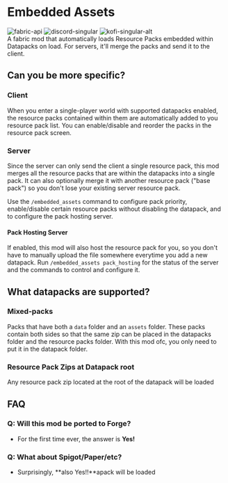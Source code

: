 # Embedded Assets

![fabric-api](https://cdn.jsdelivr.net/npm/@intergrav/devins-badges@2/assets/cozy/requires/fabric-api_64h.png) ![discord-singular](https://cdn.jsdelivr.net/npm/@intergrav/devins-badges@2/assets/cozy/social/discord-singular_64h.png) ![kofi-singular-alt](https://cdn.jsdelivr.net/npm/@intergrav/devins-badges@2/assets/cozy/donate/kofi-singular-alt_64h.png) \
A fabric mod that automatically loads Resource Packs embedded within Datapacks on load. For servers, it'll merge the packs and send it to the client.

## Can you be more specific?

### Client
When you enter a single-player world with supported datapacks enabled, the resource packs contained within them are
automatically added to you resource pack list. You can enable/disable and reorder the packs in the resource pack screen.

### Server
Since the server can only send the client a single resource pack, this mod merges all the resource packs that are within
the datapacks into a single pack. It can also optionally merge it with another resource pack ("base pack") so
you don't lose your existing server resource pack.

Use the `/embedded_assets` command to configure pack priority, enable/disable certain resource packs without disabling
the datapack, and to configure the pack hosting server.

#### Pack Hosting Server
If enabled, this mod will also host the resource pack for you, so you don't have to manually upload the file somewhere
everytime you add a new datapack. Run `/embedded_assets pack_hosting` for the status of the server and the commands to
control and configure it.

## What datapacks are supported?

### Mixed-packs
Packs that have both a `data` folder and an `assets` folder. These packs contain both sides so that the same zip
can be placed in the datapacks folder and the resource packs folder. With this mod ofc, you only need to put it in the
datapack folder.

### Resource Pack Zips at Datapack root
Any resource pack zip located at the root of the datapack will be loaded

## FAQ

### Q: Will this mod be ported to Forge?
* For the first time ever, the answer is **Yes!**

### Q: What about Spigot/Paper/etc?
* Surprisingly, **also Yes!!**apack will be loaded